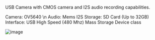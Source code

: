 
USB Camera with CMOS camera and I2S audio recording capabilities. 

Camera: OV5640 \n
Audio: Mems I2S
Storage: SD Card (Up to 32GB)
Interface: USB High Speed (480 Mhz) Mass Storage Device class

![image](https://user-images.githubusercontent.com/8870086/221607190-0e63cba6-a2ac-47ef-a255-3c1bc41602c0.png)
